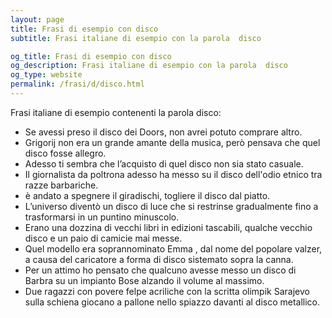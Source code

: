 ```yaml
---
layout: page
title: Frasi di esempio con disco 
subtitle: Frasi italiane di esempio con la parola  disco

og_title: Frasi di esempio con disco 
og_description: Frasi italiane di esempio con la parola  disco
og_type: website
permalink: /frasi/d/disco.html
---
```


Frasi italiane di esempio contenenti la parola disco:


- Se avessi preso il disco dei Doors, non avrei potuto comprare altro.
- Grigorij non era un grande amante della musica, però pensava che quel disco fosse allegro.
- Adesso ti sembra che l’acquisto di quel disco non sia stato casuale.
- Il giornalista da poltrona adesso ha messo su il disco dell'odio etnico tra razze barbariche.
- è andato a spegnere il giradischi, togliere il disco dal piatto.
- L’universo diventò un disco di luce che si restrinse gradualmente fino a trasformarsi in un puntino minuscolo.
- Erano una dozzina di vecchi libri in edizioni tascabili, qualche vecchio disco e un paio di camicie mai messe.
- Quel modello era soprannominato Emma , dal nome del popolare valzer, a causa del caricatore a forma di disco sistemato sopra la canna.
- Per un attimo ho pensato che qualcuno avesse messo un disco di Barbra su un impianto Bose alzando il volume al massimo.
- Due ragazzi con povere felpe acriliche con la scritta olimpik Sarajevo sulla schiena giocano a pallone nello spiazzo davanti al disco metallico.
